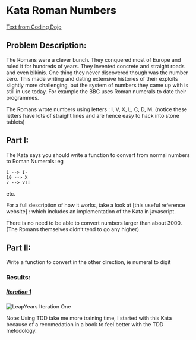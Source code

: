 # Kata Roman Numbers

[Text from Coding Dojo](https://codingdojo.org/kata/RomanNumerals/)

## Problem Description:
The Romans were a clever bunch. They conquered most of Europe and ruled it for hundreds of years. They invented concrete and straight roads and even bikinis. One thing they never discovered though was the number zero. This made writing and dating extensive histories of their exploits slightly more challenging, but the system of numbers they came up with is still in use today. For example the BBC uses Roman numerals to date their programmes.

The Romans wrote numbers using letters : I, V, X, L, C, D, M. (notice these letters have lots of straight lines and are hence easy to hack into stone tablets)

## Part I:
The Kata says you should write a function to convert from normal numbers to Roman Numerals: eg

```
1 --> I- 
10 --> X 
7 --> VII 
```

etc.

For a full description of how it works, take a look at [this useful reference website] : which includes an implementation of the Kata in javascript.

There is no need to be able to convert numbers larger than about 3000. (The Romans themselves didn’t tend to go any higher)

## Part II:

Write a function to convert in the other direction, ie numeral to digit



### Results:
##### [Iteration 1](https://github.com/RamonMartinezNieto/KataTraining/blob/master/LeapYear/KataLeapYear/UnitTestKataLeapYear/1/TestLeapYearChecker.cs)
![LeapYears Iteration One](KataLeapYear/ImgResults/resultDayOne.jpg)


Note: Using TDD 
take me more training time, I started with this Kata because of a recomedation in a book to feel better with the TDD metodology.